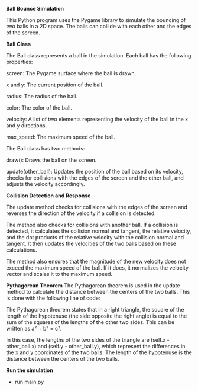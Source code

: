 **Ball Bounce Simulation**

This Python program uses the Pygame library to simulate the bouncing of two balls in a 2D space. The balls can collide with each other and the edges of the screen.

**Ball Class**

The Ball class represents a ball in the simulation. Each ball has the following properties:

screen: The Pygame surface where the ball is drawn.

x and y: The current position of the ball.

radius: The radius of the ball.

color: The color of the ball.

velocity: A list of two elements representing the velocity of the ball in the x and y directions.

max_speed: The maximum speed of the ball.

The Ball class has two methods:


draw(): Draws the ball on the screen.

update(other_ball): Updates the position of the ball based on its velocity, checks for collisions with the edges of the screen and the other ball, and adjusts the velocity accordingly.



**Collision Detection and Response**

The update method checks for collisions with the edges of the screen and reverses the direction of the velocity if a collision is detected.

The method also checks for collisions with another ball. If a collision is detected, it calculates the collision normal and tangent, the relative velocity, and the dot products of the relative velocity with the collision normal and tangent. It then updates the velocities of the two balls based on these calculations.

The method also ensures that the magnitude of the new velocity does not exceed the maximum speed of the ball. If it does, it normalizes the velocity vector and scales it to the maximum speed.

**Pythagorean Theorem**
The Pythagorean theorem is used in the update method to calculate the distance between the centers of the two balls. This is done with the following line of code:

The Pythagorean theorem states that in a right triangle, the square of the length of the hypotenuse (the side opposite the right angle) is equal to the sum of the squares of the lengths of the other two sides. This can be written as a² + b² = c².

In this case, the lengths of the two sides of the triangle are (self.x - other_ball.x) and (self.y - other_ball.y), which represent the differences in the x and y coordinates of the two balls. The length of the hypotenuse is the distance between the centers of the two balls.

**Run the simulation**
- run main.py
